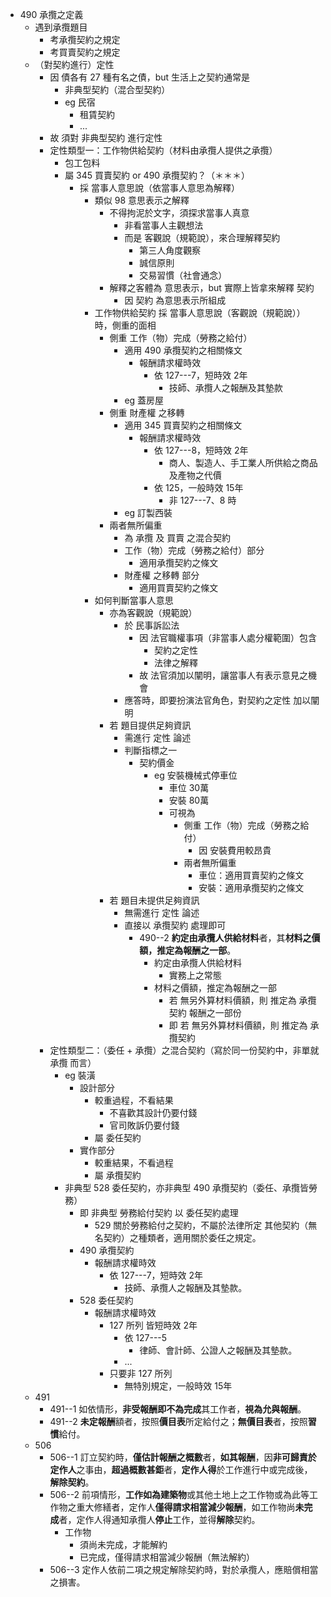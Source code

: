 - 490 承攬之定義
	- 遇到承攬題目
		- 考承攬契約之規定
		- 考買賣契約之規定
	- （對契約進行）定性
		- 因 債各有 27 種有名之債，but 生活上之契約通常是
			- 非典型契約（混合型契約）
			- eg 民宿
				- 租賃契約
				- ...
		- 故 須對 非典型契約 進行定性
		- 定性類型一：工作物供給契約（材料由承攬人提供之承攬）
			- 包工包料
			- 屬 345 買賣契約 or 490 承攬契約？（＊＊＊）
				- 採 當事人意思說（依當事人意思為解釋）
					- 類似 98 意思表示之解釋 
						- 不得拘泥於文字，須探求當事人真意
							- 非看當事人主觀想法
							- 而是 客觀說（規範說），來合理解釋契約
								- 第三人角度觀察
								- 誠信原則
								- 交易習慣（社會通念）
						- 解釋之客體為 意思表示，but 實際上皆拿來解釋 契約
							- 因 契約 為意思表示所組成
					- 工作物供給契約 採 當事人意思說（客觀說（規範說））時，側重的面相
						- 側重 工作（物）完成（勞務之給付）
							- 適用 490 承攬契約之相關條文
								- 報酬請求權時效 
									- 依 127---7，短時效 2年 
										- 技師、承攬人之報酬及其墊款
							- eg 蓋房屋
						- 側重 財產權 之移轉
							- 適用 345 買賣契約之相關條文
								- 報酬請求權時效 
									- 依 127---8，短時效 2年
										- 商人、製造人、手工業人所供給之商品及產物之代價
									- 依 125，一般時效 15年
										- 非 127---7、8 時
							- eg 訂製西裝
						- 兩者無所偏重
							- 為 承攬 及 買賣 之混合契約
							- 工作（物）完成（勞務之給付）部分
								- 適用承攬契約之條文
							- 財產權 之移轉 部分
								- 適用買賣契約之條文
					- 如何判斷當事人意思
						- 亦為客觀說（規範說）
							- 於 民事訴訟法 
								- 因 法官職權事項（非當事人處分權範圍）包含
									- 契約之定性
									- 法律之解釋
								- 故 法官須加以闡明，讓當事人有表示意見之機會
							- 應答時，即要扮演法官角色，對契約之定性 加以闡明
						- 若 題目提供足夠資訊
							- 需進行 定性 論述
							- 判斷指標之一
								- 契約價金
									- eg 安裝機械式停車位
										- 車位 30萬
										- 安裝 80萬
										- 可視為
											- 側重 工作（物）完成（勞務之給付）
												- 因 安裝費用較昂貴
											- 兩者無所偏重
												- 車位：適用買賣契約之條文
												- 安裝：適用承攬契約之條文
						- 若 題目未提供足夠資訊
							- 無需進行 定性 論述
							- 直接以 承攬契約 處理即可
								- 490--2 **約定由承攬人供給材料**者，其**材料之價額，推定為報酬之一部**。
									- 約定由承攬人供給材料
										- 實務上之常態
									- 材料之價額，推定為報酬之一部
										- 若 無另外算材料價額，則 推定為 承攬契約 報酬之一部份
										- 即 若 無另外算材料價額，則 推定為 承攬契約
		- 定性類型二：（委任 + 承攬）之混合契約（寫於同一份契約中，非單就 承攬 而言）
			- eg 裝潢
				- 設計部分
					- 較重過程，不看結果
						- 不喜歡其設計仍要付錢
						- 官司敗訴仍要付錢
					- 屬 委任契約
				- 實作部分
					- 較重結果，不看過程
					- 屬 承攬契約
			- 非典型 528 委任契約，亦非典型 490 承攬契約（委任、承攬皆勞務）
				- 即 非典型 勞務給付契約 以 委任契約處理
					- 529 關於勞務給付之契約，不屬於法律所定   其他契約（無名契約）之種類者，適用關於委任之規定。
				- 490 承攬契約
					- 報酬請求權時效 
						- 依 127---7，短時效 2年
							- 技師、承攬人之報酬及其墊款。
				- 528 委任契約
					- 報酬請求權時效
						- 127 所列 皆短時效 2年
							- 依 127---5
								- 律師、會計師、公證人之報酬及其墊款。
							- ...
						- 只要非 127 所列
							- 無特別規定，一般時效 15年
	- 491
		- 491--1 如依情形，**非受報酬即不為完成**其工作者，**視為允與報酬**。
		- 491--2 **未定報酬**額者，按照**價目表**所定給付之；**無價目表**者，按照**習慣**給付。
	- 506
		- 506--1 訂立契約時，**僅估計報酬之概數**者，**如其報酬**，因**非可歸責於定作人**之事由，**超過概數甚鉅**者，**定作人得**於工作進行中或完成後，**解除契約**。
		- 506--2 前項情形，**工作如為建築物**或其他土地上之工作物或為此等工作物之重大修繕者，定作人**僅得請求相當減少報酬**，如工作物尚**未完成**者，定作人得通知承攬人**停止**工作，並得**解除**契約。
			- 工作物 
				- 須尚未完成，才能解約
				- 已完成，僅得請求相當減少報酬（無法解約）
		- 506--3 定作人依前二項之規定解除契約時，對於承攬人，應賠償相當之損害。